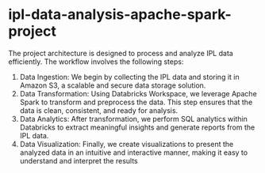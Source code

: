 # ipl-data-analysis-apache-spark-project
The project architecture is designed to process and analyze IPL data efficiently. The workflow involves the following steps:

1. Data Ingestion: We begin by collecting the IPL data and storing it in Amazon S3, a scalable and secure data storage solution.
2. Data Transformation: Using Databricks Workspace, we leverage Apache Spark to transform and preprocess the data. This step ensures that the data is clean, consistent, and ready for analysis.
3. Data Analytics: After transformation, we perform SQL analytics within Databricks to extract meaningful insights and generate reports from the IPL data.
4. Data Visualization: Finally, we create visualizations to present the analyzed data in an intuitive and interactive manner, making it easy to understand and interpret the results 
